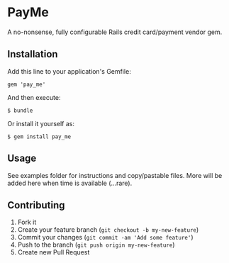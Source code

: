 # PayMe

A no-nonsense, fully configurable Rails credit card/payment vendor gem.

## Installation

Add this line to your application's Gemfile:

    gem 'pay_me'

And then execute:

    $ bundle

Or install it yourself as:

    $ gem install pay_me

## Usage

See examples folder for instructions and copy/pastable files. More will be added here when time is available (...rare).

## Contributing

1. Fork it
2. Create your feature branch (`git checkout -b my-new-feature`)
3. Commit your changes (`git commit -am 'Add some feature'`)
4. Push to the branch (`git push origin my-new-feature`)
5. Create new Pull Request

